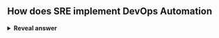 ## How does SRE implement DevOps Automation
<details>
<summary><b>Reveal answer</b></summary>
A durable focus on engineering work (50%+) to automate toil, rest on-call handling support + dealing with incdient.<br><br><i>Use engineering skills to eliminate&nbsp;<b>toil</b>&nbsp;<br>Toil, stuff that is:<br>- Manual<br>- Repetitive<br>- Automatable<br>- Tactical<br>- Devoid of enduring value<br>- Linearly scalable</i><br><br>
</details>
